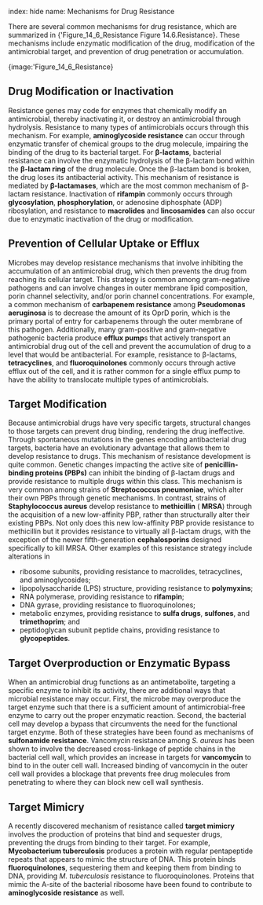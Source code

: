 index: hide
name: Mechanisms for Drug Resistance

There are several common mechanisms for drug resistance, which are summarized in {'Figure_14_6_Resistance Figure 14.6.Resistance}. These mechanisms include enzymatic modification of the drug, modification of the antimicrobial target, and prevention of drug penetration or accumulation.


{image:'Figure_14_6_Resistance}
        

## Drug Modification or Inactivation

Resistance genes may code for enzymes that chemically modify an antimicrobial, thereby inactivating it, or destroy an antimicrobial through hydrolysis. Resistance to many types of antimicrobials occurs through this mechanism. For example,  **aminoglycoside resistance** can occur through enzymatic transfer of chemical groups to the drug molecule, impairing the binding of the drug to its bacterial target. For  **β-lactams**, bacterial resistance can involve the enzymatic hydrolysis of the β-lactam bond within the  **β-lactam ring** of the drug molecule. Once the β-lactam bond is broken, the drug loses its antibacterial activity. This mechanism of resistance is mediated by  **β-lactamases**, which are the most common mechanism of β-lactam resistance. Inactivation of  **rifampin** commonly occurs through  **glycosylation**,  **phosphorylation**, or adenosine diphosphate (ADP) ribosylation, and resistance to  **macrolides** and  **lincosamides** can also occur due to enzymatic inactivation of the drug or modification.

## Prevention of Cellular Uptake or Efflux

Microbes may develop resistance mechanisms that involve inhibiting the accumulation of an antimicrobial drug, which then prevents the drug from reaching its cellular target. This strategy is common among gram-negative pathogens and can involve changes in outer membrane lipid composition, porin channel selectivity, and/or porin channel concentrations. For example, a common mechanism of  **carbapenem resistance** among  **Pseudomonas aeruginosa** is to decrease the amount of its OprD porin, which is the primary portal of entry for carbapenems through the outer membrane of this pathogen. Additionally, many gram-positive and gram-negative pathogenic bacteria produce  **efflux pump**s that actively transport an antimicrobial drug out of the cell and prevent the accumulation of drug to a level that would be antibacterial. For example, resistance to β-lactams,  **tetracyclines**, and  **fluoroquinolones** commonly occurs through active efflux out of the cell, <sup></sup>and it is rather common for a single efflux pump to have the ability to translocate multiple types of antimicrobials.

## Target Modification

Because antimicrobial drugs have very specific targets, structural changes to those targets can prevent drug binding, rendering the drug ineffective. Through spontaneous mutations in the genes encoding antibacterial drug targets, bacteria have an evolutionary advantage that allows them to develop resistance to drugs. This mechanism of resistance development is quite common. Genetic changes impacting the active site of  **penicillin-binding proteins (PBPs)** can inhibit the binding of β-lactam drugs and provide resistance to multiple drugs within this class. This mechanism is very common among strains of  **Streptococcus pneumoniae**, which alter their own PBPs through genetic mechanisms. In contrast, strains of  **Staphylococcus aureus** develop resistance to  **methicillin** ( **MRSA**) through the acquisition of a new low-affinity PBP, rather than structurally alter their existing PBPs. Not only does this new low-affinity PBP provide resistance to methicillin but it provides resistance to virtually all β-lactam drugs, with the exception of the newer fifth-generation  **cephalosporins** designed specifically to kill MRSA. Other examples of this resistance strategy include alterations in

  * ribosome subunits, providing resistance to macrolides, tetracyclines, and aminoglycosides;
  * lipopolysaccharide (LPS) structure, providing resistance to  **polymyxins**;
  * RNA polymerase, providing resistance to  **rifampin**;
  * DNA gyrase, providing resistance to fluoroquinolones;
  * metabolic enzymes, providing resistance to  **sulfa drugs**,  **sulfones**, and  **trimethoprim**; and
  * peptidoglycan subunit peptide chains, providing resistance to  **glycopeptides**.

## Target Overproduction or Enzymatic Bypass

When an antimicrobial drug functions as an antimetabolite, targeting a specific enzyme to inhibit its activity, there are additional ways that microbial resistance may occur. First, the microbe may overproduce the target enzyme such that there is a sufficient amount of antimicrobial-free enzyme to carry out the proper enzymatic reaction. Second, the bacterial cell may develop a bypass that circumvents the need for the functional target enzyme. Both of these strategies have been found as mechanisms of  **sulfonamide resistance**. Vancomycin resistance among  *S. aureus* has been shown to involve the decreased cross-linkage of peptide chains in the bacterial cell wall, which provides an increase in targets for  **vancomycin** to bind to in the outer cell wall. Increased binding of vancomycin in the outer cell wall provides a blockage that prevents free drug molecules from penetrating to where they can block new cell wall synthesis.

## Target Mimicry

A recently discovered mechanism of resistance called  **target mimicry** involves the production of proteins that bind and sequester drugs, preventing the drugs from binding to their target. For example,  **Mycobacterium tuberculosis** produces a protein with regular pentapeptide repeats that appears to mimic the structure of DNA. This protein binds  **fluoroquinolones**, sequestering them and keeping them from binding to DNA, providing  *M. tuberculosis* resistance to fluoroquinolones. Proteins that mimic the A-site of the bacterial ribosome have been found to contribute to  **aminoglycoside resistance** as well.
